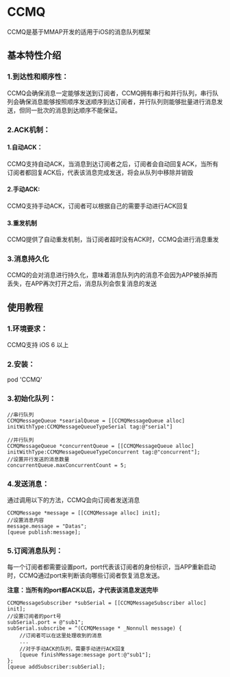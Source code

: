 # CCMQ
CCMQ是基于MMAP开发的适用于iOS的消息队列框架

## 基本特性介绍

### 1.到达性和顺序性：
CCMQ会确保消息一定能够发送到订阅者，CCMQ拥有串行和并行队列，串行队列会确保消息能够按照顺序发送顺序到达订阅者，并行队列则能够批量进行消息发送，但同一批次的消息到达顺序不能保证。

### 2.ACK机制：

#### 1.自动ACK：
CCMQ支持自动ACK，当消息到达订阅者之后，订阅者会自动回复ACK，当所有订阅者都回复ACK后，代表该消息完成发送，将会从队列中移除并销毁

#### 2.手动ACK:
CCMQ支持手动ACK，订阅者可以根据自己的需要手动进行ACK回复

#### 3.重发机制
CCMQ提供了自动重发机制，当订阅者超时没有ACK时，CCMQ会进行消息重发

### 3.消息持久化
CCMQ的会对消息进行持久化，意味着消息队列内的消息不会因为APP被杀掉而丢失，在APP再次打开之后，消息队列会恢复消息的发送

## 使用教程

### 1.环境要求：
CCMQ支持 iOS 6 以上
### 2.安装：
pod 'CCMQ'
### 3.初始化队列：
```
//串行队列
CCMQMessageQueue *searialQueue = [[CCMQMessageQueue alloc] initWithType:CCMQMessageQueueTypeSerial tag:@"serial"]

//并行队列
CCMQMessageQueue *concurrentQueue = [[CCMQMessageQueue alloc] initWithType:CCMQMessageQueueTypeConcurrent tag:@"concurrent"];
//设置并行发送的消息数量
concurrentQueue.maxConcurrentCount = 5;
```

### 4.发送消息：
通过调用以下的方法，CCMQ会向订阅者发送消息
```
CCMQMessage *message = [[CCMQMessage alloc] init];
//设置消息内容
message.message = "Datas";
[queue publish:message];
```

### 5.订阅消息队列：
每一个订阅者都需要设置port，port代表该订阅者的身份标识，当APP重新启动时，CCMQ通过port来判断该向哪些订阅者恢复消息发送。

**注意：当所有的port都ACK以后，才代表该消息发送完毕**
```
CCMQMessageSubscriber *subSerial = [[CCMQMessageSubscriber alloc] init];
//设置订阅者的port号
subSerial.port = @"sub1";
subSerial.subscribe = ^(CCMQMessage * _Nonnull message) {
    //订阅者可以在这里处理收到的消息
    ...
    //对于手动ACK的队列，需要手动进行ACK回复
    [queue finishMessage:message port:@"sub1"];
};
[queue addSubscriber:subSerial];
```
